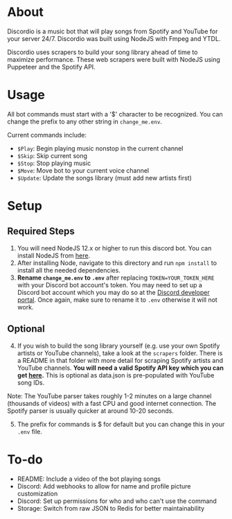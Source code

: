 # About

Discordio is a music bot that will play songs from Spotify and YouTube for your
server 24/7. Discordio was built using NodeJS with Fmpeg and YTDL.

Discordio uses scrapers to build your song library ahead of time to maximize
performance. These web scrapers were built with NodeJS using Puppeteer and the
Spotify API.

# Usage

All bot commands must start with a '$' character to be recognized. You can
change the prefix to any other string in `change_me.env`.

Current commands include:

- `$Play`: Begin playing music nonstop in the current channel
- `$Skip`: Skip current song
- `$Stop`: Stop playing music
- `$Move`: Move bot to your current voice channel
- `$Update`: Update the songs library (must add new artists first)

# Setup

## Required Steps

1. You will need NodeJS 12.x or higher to run this discord bot. You can install
   NodeJS from [here](https://nodejs.org/en/download/).
2. After installing Node, navigate to this directory and run `npm install` to
   install all the needed dependencies.
3. **Rename `change_me.env` to `.env`** after replacing `TOKEN=YOUR_TOKEN_HERE`
   with your Discord bot account's token. You may need to set up a Discord bot
   account which you may do so at the
   [Discord developer portal](https://discord.com/developers). Once again, make
   sure to rename it to `.env` otherwise it will not work.

## Optional

4. If you wish to build the song library yourself (e.g. use your own Spotify
   artists or YouTube channels), take a look at the `scrapers` folder. There is
   a README in that folder with more detail for scraping Spotify artists and
   YouTube channels. **You will need a valid Spotify API key which you can get
   [here](https://developer.spotify.com/documentation/web-api/).** This is
   optional as data.json is pre-populated with YouTube song IDs.

Note: The YouTube parser takes roughly 1-2 minutes on a large channel (thousands
of videos) with a fast CPU and good internet connection. The Spotify parser is
usually quicker at around 10-20 seconds.

5. The prefix for commands is $ for default but you can change this in your
   `.env` file.

# To-do

- README: Include a video of the bot playing songs
- Discord: Add webhooks to allow for name and profile picture customization
- Discord: Set up permissions for who and who can't use the command
- Storage: Switch from raw JSON to Redis for better maintainability
